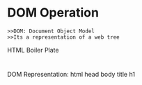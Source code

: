 # DOM Operation
    >>DOM: Document Object Model
    >>Its a representation of a web tree

HTML Boiler Plate
    <html>
        <head>
            <title> </title>
        </head>
        <body>
            <h1> </h1>
        </body>
    </html>

DOM Representation:
                        html
                head                body
                    title               h1